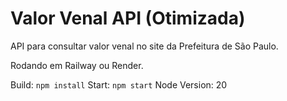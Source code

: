 # Valor Venal API (Otimizada)

API para consultar valor venal no site da Prefeitura de São Paulo.

Rodando em Railway ou Render.

Build: `npm install`
Start: `npm start`
Node Version: 20